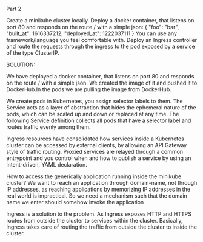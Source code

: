 Part 2

Create a minikube cluster locally. Deploy a docker container, that listens on port 80 and responds on the route / with
a simple json:
{
"foo": "bar",
"built_at": 1616337212,
"deployed_at": 1222037111
}
You can use any framework/language you feel comfortable with. Deploy an Ingress controller and route the requests through the ingress to the pod exposed by a service of the type ClusterIP. 

SOLUTION:

We have deployed a docker container, that listens on port 80 and responds on the route / with a simple json. 
We created the image of it and pushed it to DockerHub.In the pods we are pulling the image from DockerHub. 


We create pods in Kubernetes, you assign selector labels to them.
The Service acts as a layer of abstraction that hides the ephemeral nature of the pods, which can be scaled up and down or replaced at any time.
The following Service definition collects all pods that have a selector label and routes traffic evenly among them.

Ingress resources have consolidated how services inside a Kubernetes cluster can be accessed by external clients, by allowing an API Gateway style of traffic routing. Proxied services are relayed through a common entrypoint and you control when and how to publish a service by using an intent-driven, YAML declaration.

How to access the generically application running inside the minikube cluster?
We want to reach an application through domain-name, not through IP addresses, as reaching applications by memorizing IP addresses in the real world is impractical.
So we need a mechanism such that the domain name we enter should somehow invoke the application

Ingress is a solution to the  problem. As Ingress exposes HTTP and HTTPS routes from outside the cluster to services within the cluster.
Basically, Ingress takes care of routing the traffic from outside the cluster to inside the cluster.